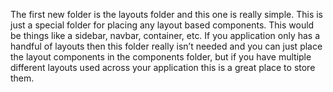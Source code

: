 The first new folder is the layouts folder and this one is really simple. This
is just a special folder for placing any layout based components. This would be
things like a sidebar, navbar, container, etc. If you application only has a
handful of layouts then this folder really isn’t needed and you can just place
the layout components in the components folder, but if you have multiple
different layouts used across your application this is a great place to store
them.
